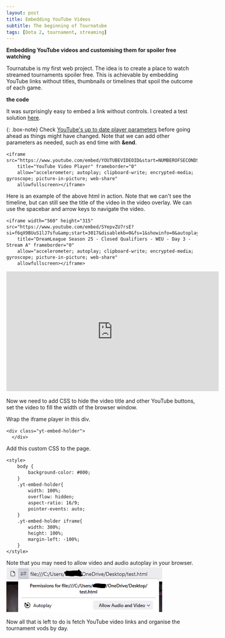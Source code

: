 ```yaml
---
layout: post
title: Embedding YouTube Videos
subtitle: The beginning of Tournatube
tags: [Dota 2, tournament, streaming]
---
```


**Embedding YouTube videos and customising them for spoiler free watching**

Tournatube is my first web project. The idea is to create a place to watch streamed tournaments spoiler free. This is achievable by embedding YouTube links without titles, thumbnails or timelines that spoil the outcome of each game.

**the code**

It was surprisingly easy to embed a link without controls. I created a test solution [here](/tournatube).

{: .box-note}
Check [YouTube's up to date player parameters](https://developers.google.com/youtube/player_parameters) before going ahead as things might have changed. Note that we can add other parameters as needed, such as end time with **&end**.

~~~
<iframe src="https://www.youtube.com/embed/YOUTUBEVIDEOID&start=NUMBEROFSECONDSFROMVIDEOSTARTTOYOURDESIREDSTARTTIME&disablekb=0&fs=1&showinfo=0&autoplay=1&controls=0&color=white&rel=0&playsinline=1&enablejsapi=1"
    title="YouTube Video Player" frameborder="0"
    allow="accelerometer; autoplay; clipboard-write; encrypted-media; gyroscope; picture-in-picture; web-share"
    allowfullscreen></iframe>
~~~

Here is an example of the above html in action. Note that we can't see the timeline, but can still see the title of the video in the video overlay. We can use the spacebar and arrow keys to navigate the video.

~~~
<iframe width="560" height="315" src="https://www.youtube.com/embed/SYepvZU7rsE?si=f6qX9BUuS1lJ7sfu&amp;start=3017&disablekb=0&fs=1&showinfo=0&autoplay=1&controls=0&color=white&rel=0&playsinline=1&enablejsapi=1&playlist=SYepvZU7rsE"
    title="DreamLeague Season 25 - Closed Qualifiers - WEU - Day 3 - Stream A" frameborder="0"
    allow="accelerometer; autoplay; clipboard-write; encrypted-media; gyroscope; picture-in-picture; web-share"
    allowfullscreen></iframe>
~~~

<iframe width="560" height="315" src="https://www.youtube.com/embed/SYepvZU7rsE?si=f6qX9BUuS1lJ7sfu&amp;start=3017&disablekb=0&fs=1&showinfo=0&autoplay=1&controls=0&color=white&rel=0&playsinline=1&enablejsapi=1&playlist=SYepvZU7rsE"
    title="DreamLeague Season 25 - Closed Qualifiers - WEU - Day 3 - Stream A" frameborder="0"
    allow="accelerometer; autoplay; clipboard-write; encrypted-media; gyroscope; picture-in-picture; web-share"
    allowfullscreen></iframe>

Now we need to add CSS to hide the video title and other YouTube buttons, set the video to fill the width of the browser window.

Wrap the iframe player in this div.

~~~
<div class="yt-embed-holder">
  </div>
~~~

Add this custom CSS to the page.
~~~
<style>
    body {
        background-color: #000;
    }
    .yt-embed-holder{
        width: 100%;
        overflow: hidden;
        aspect-ratio: 16/9;
        pointer-events: auto;
    }
    .yt-embed-holder iframe{
        width: 300%;
        height: 100%;
        margin-left: -100%;
    }
</style>
~~~

Note that you may need to allow video and audio autoplay in your browser.
![autoplay setting in Firefox](/assets/img/autoplay.png)

Now all that is left to do is fetch YouTube video links and organise the tournament vods by day.


